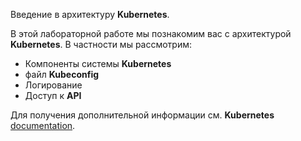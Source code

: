 
Введение в архитектуру **Kubernetes**.

В этой лабораторной работе мы познакомим вас с архитектурой **Kubernetes**. В частности мы рассмотрим:

- Компоненты системы **Kubernetes**
- файл **Kubeconfig**
- Логирование
- Доступ к **API**

Для получения дополнительной информации см. **Kubernetes** [documentation][docs].

<!-- Links Referenced -->

[docs]:           https://kubernetes.io/docs/concepts/architecture/

